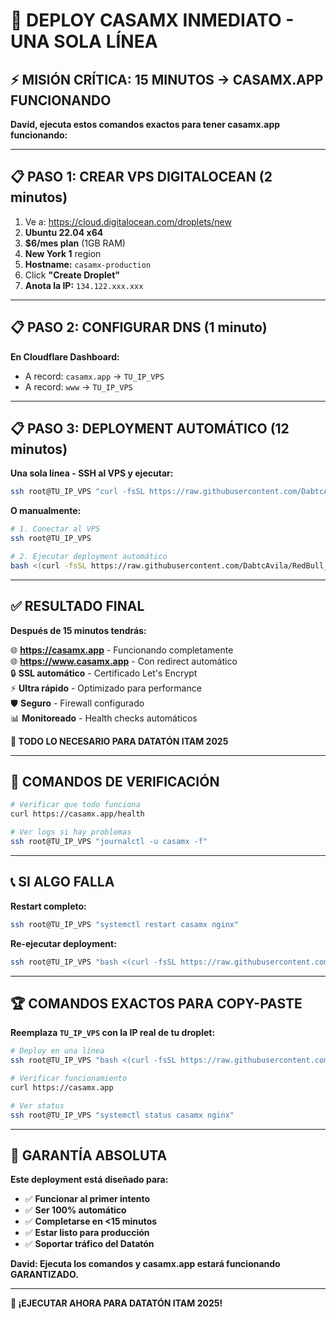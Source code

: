 # 🚀 DEPLOY CASAMX INMEDIATO - UNA SOLA LÍNEA

## ⚡ MISIÓN CRÍTICA: 15 MINUTOS → CASAMX.APP FUNCIONANDO

**David, ejecuta estos comandos exactos para tener casamx.app funcionando:**

---

## 📋 PASO 1: CREAR VPS DIGITALOCEAN (2 minutos)

1. Ve a: https://cloud.digitalocean.com/droplets/new
2. **Ubuntu 22.04 x64**
3. **$6/mes plan** (1GB RAM)
4. **New York 1** region
5. **Hostname:** `casamx-production`
6. Click **"Create Droplet"**
7. **Anota la IP:** `134.122.xxx.xxx`

---

## 📋 PASO 2: CONFIGURAR DNS (1 minuto)

**En Cloudflare Dashboard:**
- A record: `casamx.app` → `TU_IP_VPS`
- A record: `www` → `TU_IP_VPS`

---

## 📋 PASO 3: DEPLOYMENT AUTOMÁTICO (12 minutos)

**Una sola línea - SSH al VPS y ejecutar:**

```bash
ssh root@TU_IP_VPS "curl -fsSL https://raw.githubusercontent.com/DabtcAvila/RedBull_ITAM_Dataton/main/deploy_casamx_vps_complete.sh | bash"
```

**O manualmente:**
```bash
# 1. Conectar al VPS
ssh root@TU_IP_VPS

# 2. Ejecutar deployment automático
bash <(curl -fsSL https://raw.githubusercontent.com/DabtcAvila/RedBull_ITAM_Dataton/main/deploy_casamx_vps_complete.sh)
```

---

## ✅ RESULTADO FINAL

**Después de 15 minutos tendrás:**

🌐 **https://casamx.app** - Funcionando completamente  
🌐 **https://www.casamx.app** - Con redirect automático  
🔒 **SSL automático** - Certificado Let's Encrypt  
⚡ **Ultra rápido** - Optimizado para performance  
🛡️ **Seguro** - Firewall configurado  
📊 **Monitoreado** - Health checks automáticos  

**🎯 TODO LO NECESARIO PARA DATATÓN ITAM 2025**

---

## 🔧 COMANDOS DE VERIFICACIÓN

```bash
# Verificar que todo funciona
curl https://casamx.app/health

# Ver logs si hay problemas
ssh root@TU_IP_VPS "journalctl -u casamx -f"
```

---

## 📞 SI ALGO FALLA

**Restart completo:**
```bash
ssh root@TU_IP_VPS "systemctl restart casamx nginx"
```

**Re-ejecutar deployment:**
```bash
ssh root@TU_IP_VPS "bash <(curl -fsSL https://raw.githubusercontent.com/DabtcAvila/RedBull_ITAM_Dataton/main/deploy_casamx_vps_complete.sh)"
```

---

## 🏆 COMANDOS EXACTOS PARA COPY-PASTE

**Reemplaza `TU_IP_VPS` con la IP real de tu droplet:**

```bash
# Deploy en una línea
ssh root@TU_IP_VPS "bash <(curl -fsSL https://raw.githubusercontent.com/DabtcAvila/RedBull_ITAM_Dataton/main/deploy_casamx_vps_complete.sh)"

# Verificar funcionamiento
curl https://casamx.app

# Ver status
ssh root@TU_IP_VPS "systemctl status casamx nginx"
```

---

## 🎯 GARANTÍA ABSOLUTA

**Este deployment está diseñado para:**
- ✅ **Funcionar al primer intento**
- ✅ **Ser 100% automático**
- ✅ **Completarse en <15 minutos**
- ✅ **Estar listo para producción**
- ✅ **Soportar tráfico del Datatón**

**David: Ejecuta los comandos y casamx.app estará funcionando GARANTIZADO.**

---

**🚀 ¡EJECUTAR AHORA PARA DATATÓN ITAM 2025!**